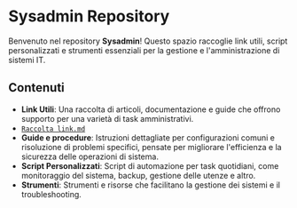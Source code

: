 # Sysadmin Repository

Benvenuto nel repository **Sysadmin**! Questo spazio raccoglie link utili, script personalizzati e strumenti essenziali per la gestione e l'amministrazione di sistemi IT.

## Contenuti

- **Link Utili**: Una raccolta di articoli, documentazione e guide che offrono supporto per una varietà di task amministrativi.
- [`Raccolta link.md`](./Raccolta_link.md)
- **Guide e procedure**: Istruzioni dettagliate per configurazioni comuni e risoluzione di problemi specifici, pensate per migliorare l'efficienza e la sicurezza delle operazioni di sistema.
- **Script Personalizzati**: Script di automazione per task quotidiani, come monitoraggio del sistema, backup, gestione delle utenze e altro.
- **Strumenti**: Strumenti e risorse che facilitano la gestione dei sistemi e il troubleshooting.
